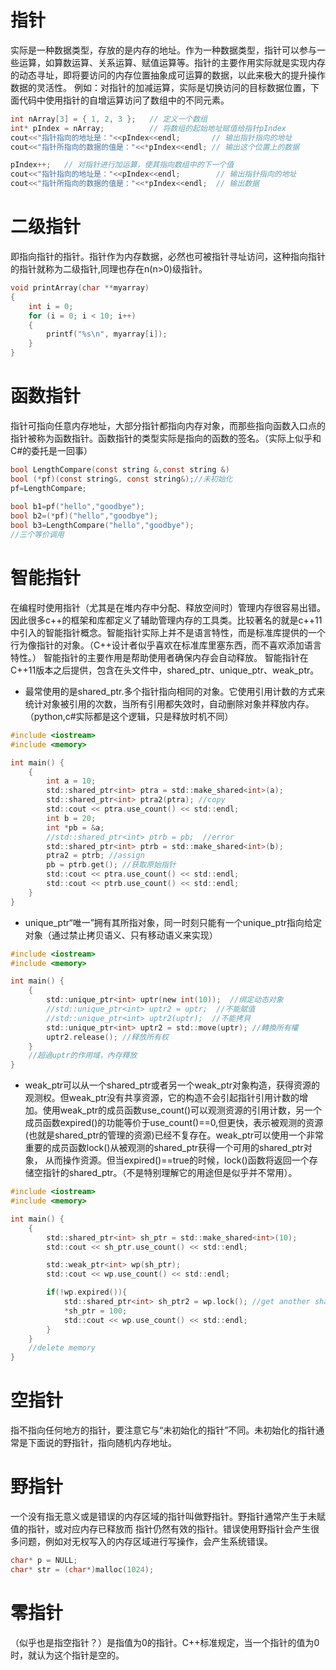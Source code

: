 # 指针
实际是一种数据类型，存放的是内存的地址。作为一种数据类型，指针可以参与一些运算，如算数运算、关系运算、赋值运算等。指针的主要作用实际就是实现内存的动态寻址，即将要访问的内存位置抽象成可运算的数据，以此来极大的提升操作数据的灵活性。
例如：对指针的加减运算，实际是切换访问的目标数据位置，下面代码中使用指针的自增运算访问了数组中的不同元素。
```C
int nArray[3] = { 1, 2, 3 };   // 定义一个数组
int* pIndex = nArray;          // 将数组的起始地址赋值给指针pIndex
cout<<"指针指向的地址是："<<pIndex<<endl;       // 输出指针指向的地址
cout<<"指针所指向的数据的值是："<<*pIndex<<endl; // 输出这个位置上的数据

pIndex++;   // 对指针进行加运算，使其指向数组中的下一个值
cout<<"指针指向的地址是："<<pIndex<<endl;        // 输出指针指向的地址
cout<<"指针所指向的数据的值是："<<*pIndex<<endl;  // 输出数据 
```

# 二级指针
即指向指针的指针。指针作为内存数据，必然也可被指针寻址访问，这种指向指针的指针就称为二级指针,同理也存在n(n>0)级指针。
```c
void printArray(char **myarray)
{
	int i = 0;
	for (i = 0; i < 10; i++)
	{
		printf("%s\n", myarray[i]);
	}
}
```

# 函数指针
指针可指向任意内存地址，大部分指针都指向内存对象，而那些指向函数入口点的指针被称为函数指针。函数指针的类型实际是指向的函数的签名。（实际上似乎和C#的委托是一回事）
```C
bool LengthCompare(const string &,const string &)
bool (*pf)(const string&, const string&);//未初始化
pf=LengthCompare;
   
bool b1=pf("hello","goodbye");
bool b2=(*pf)("hello","goodbye");
bool b3=LengthCompare("hello","goodbye");
//三个等价调用
```

# 智能指针
在编程时使用指针（尤其是在堆内存中分配、释放空间时）管理内存很容易出错。因此很多c++的框架和库都定义了辅助管理内存的工具类。比较著名的就是c++11中引入的智能指针概念。智能指针实际上并不是语言特性，而是标准库提供的一个行为像指针的对象。（C++设计者似乎喜欢在标准库里塞东西，而不喜欢添加语言特性。） 智能指针的主要作用是帮助使用者确保内存会自动释放。
智能指针在C++11版本之后提供，包含在头文件<memory>中，shared_ptr、unique_ptr、weak_ptr。
- 最常使用的是shared_ptr.多个指针指向相同的对象。它使用引用计数的方式来统计对象被引用的次数，当所有引用都失效时，自动删除对象并释放内存。（python,c#实际都是这个逻辑，只是释放时机不同）
```C
#include <iostream>
#include <memory>

int main() {
    {
        int a = 10;
        std::shared_ptr<int> ptra = std::make_shared<int>(a);
        std::shared_ptr<int> ptra2(ptra); //copy
        std::cout << ptra.use_count() << std::endl;
        int b = 20;
        int *pb = &a;
        //std::shared_ptr<int> ptrb = pb;  //error
        std::shared_ptr<int> ptrb = std::make_shared<int>(b);
        ptra2 = ptrb; //assign
        pb = ptrb.get(); //获取原始指针
        std::cout << ptra.use_count() << std::endl;
        std::cout << ptrb.use_count() << std::endl;
    }
}
```
     
- unique_ptr“唯一”拥有其所指对象，同一时刻只能有一个unique_ptr指向给定对象（通过禁止拷贝语义、只有移动语义来实现）
```C
#include <iostream>
#include <memory>

int main() {
    {
        std::unique_ptr<int> uptr(new int(10));  //绑定动态对象
        //std::unique_ptr<int> uptr2 = uptr;  //不能賦值
        //std::unique_ptr<int> uptr2(uptr);  //不能拷貝
        std::unique_ptr<int> uptr2 = std::move(uptr); //轉換所有權
        uptr2.release(); //释放所有权
    }
    //超過uptr的作用域，內存釋放
}
```
 - weak_ptr可以从一个shared_ptr或者另一个weak_ptr对象构造，获得资源的观测权。但weak_ptr没有共享资源，它的构造不会引起指针引用计数的增加。使用weak_ptr的成员函数use_count()可以观测资源的引用计数，另一个成员函数expired()的功能等价于use_count()==0,但更快，表示被观测的资源(也就是shared_ptr的管理的资源)已经不复存在。weak_ptr可以使用一个非常重要的成员函数lock()从被观测的shared_ptr获得一个可用的shared_ptr对象， 从而操作资源。但当expired()==true的时候，lock()函数将返回一个存储空指针的shared_ptr。（不是特别理解它的用途但是似乎并不常用）。
```C
#include <iostream>
#include <memory>

int main() {
    {
        std::shared_ptr<int> sh_ptr = std::make_shared<int>(10);
        std::cout << sh_ptr.use_count() << std::endl;

        std::weak_ptr<int> wp(sh_ptr);
        std::cout << wp.use_count() << std::endl;

        if(!wp.expired()){
            std::shared_ptr<int> sh_ptr2 = wp.lock(); //get another shared_ptr
            *sh_ptr = 100;
            std::cout << wp.use_count() << std::endl;
        }
    }
    //delete memory
}
```

# 空指针
指不指向任何地方的指针，要注意它与“未初始化的指针”不同。未初始化的指针通常是下面说的野指针，指向随机内存地址。
 
# 野指针 
一个没有指无意义或是错误的内存区域的指针叫做野指针。野指针通常产生于未赋值的指针，或对应内存已释放而
指针仍然有效的指针。错误使用野指针会产生很多问题，例如对无权写入的内存区域进行写操作，会产生系统错误。
```C
char* p = NULL;  
char* str = (char*)malloc(1024);    
```

# 零指针
（似乎也是指空指针？）是指值为0的指针。C++标准规定，当一个指针的值为0时，就认为这个指针是空的。



  
